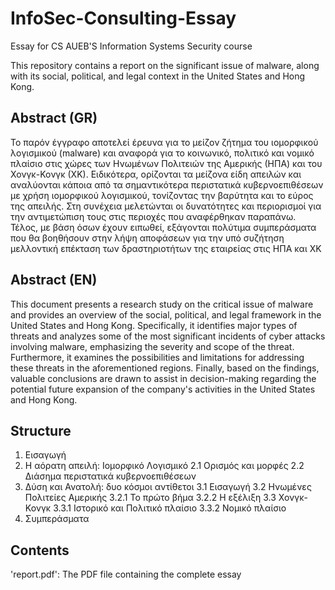 # InfoSec-Consulting-Essay
Essay for CS AUEB'S Information Systems Security course

This repository contains a report on the significant issue of malware, along with its social, political, and legal context in the United States and Hong Kong.

## Abstract (GR)
Το παρόν έγγραφο αποτελεί έρευνα για το μείζον ζήτημα του ιομορφικού λογισμικού
(malware) και αναφορά για το κοινωνικό, πολιτικό και νομικό πλαίσιο στις χώρες των Ηνωμένων
Πολιτειών της Αμερικής (ΗΠΑ) και του Χονγκ-Κονγκ (ΧΚ). Ειδικότερα, ορίζονται τα μείζονα είδη
απειλών και αναλύονται κάποια από τα σημαντικότερα περιστατικά κυβερνοεπιθέσεων με χρήση
ιομορφικού λογισμικού, τονίζοντας την βαρύτητα και το εύρος της απειλής. Στη συνέχεια μελετώνται
οι δυνατότητες και περιορισμοί για την αντιμετώπιση τους στις περιοχές που αναφέρθηκαν
παραπάνω. Τέλος, με βάση όσων έχουν ειπωθεί, εξάγονται πολύτιμα συμπεράσματα που θα
βοηθήσουν στην λήψη αποφάσεων για την υπό συζήτηση μελλοντική επέκταση των δραστηριοτήτων
της εταιρείας στις ΗΠΑ και ΧΚ

## Abstract (EN)
This document presents a research study on the critical issue of malware and provides an overview of the social, political, and legal framework in the United States and Hong Kong. Specifically, it identifies major types of threats and analyzes some of the most significant incidents of cyber attacks involving malware, emphasizing the severity and scope of the threat. Furthermore, it examines the possibilities and limitations for addressing these threats in the aforementioned regions. Finally, based on the findings, valuable conclusions are drawn to assist in decision-making regarding the potential future expansion of the company's activities in the United States and Hong Kong.

## Structure
1. Εισαγωγή
2. Η αόρατη απειλή: Ιομορφικό Λογισμικό
  2.1 Ορισμός και μορφές 
  2.2 Διάσημα περιστατικά κυβερνοεπιθέσεων
3. Δύση και Ανατολή: δυο κόσμοι αντίθετοι
  3.1 Εισαγωγή
  3.2 Ηνωμένες Πολιτείες Αμερικής 
    3.2.1 Το πρώτο βήμα 
    3.2.2 Η εξέλιξη 
  3.3 Χονγκ-Κονγκ
    3.3.1 Ιστορικό και Πολιτικό πλαίσιο
    3.3.2 Νομικό πλαίσιο 
4. Συμπεράσματα

## Contents
'report.pdf': The PDF file containing the complete essay
